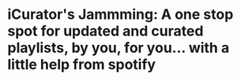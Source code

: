 # iCurator's Jammming: A one stop spot for updated and curated playlists, by you, for you... with a little help from spotify